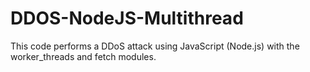 # DDOS-NodeJS-Multithread
This code performs a DDoS attack using JavaScript (Node.js) with the worker_threads and fetch modules.
